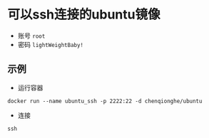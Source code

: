 # 可以ssh连接的ubuntu镜像

* 账号 ```root```
* 密码 ```lightWeightBaby!```

## 示例
* 运行容器
```
docker run --name ubuntu_ssh -p 2222:22 -d chenqionghe/ubuntu
```
* 连接
```
ssh
```


